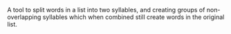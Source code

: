 A tool to split words in a list into two syllables, and creating groups of non-overlapping syllables which when combined still create words in the original list.